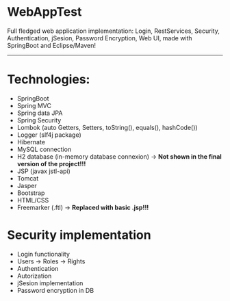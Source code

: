 # WebAppTest
Full fledged web application implementation: Login, RestServices, Security, Authentication, jSesion, Password Encryption, Web UI, made with SpringBoot and Eclipse/Maven!

---
# Technologies:
- SpringBoot
- Spring MVC
- Spring data JPA
- Spring Security
- Lombok (auto Getters, Setters, toString(), equals(), hashCode())
- Logger (slf4j package)
- Hibernate
- MySQL connection 
- H2 database (in-memory database connexion) -> **Not shown in the final version of the project!!!**
- JSP (javax jstl-api)
- Tomcat 
- Jasper
- Bootstrap 
- HTML/CSS
- Freemarker (.ftl) -> **Replaced with basic .jsp!!!**

# Security implementation
- Login functionality
- Users -> Roles -> Rights 
- Authentication
- Autorization
- jSesion implementation
- Password encryption in DB
